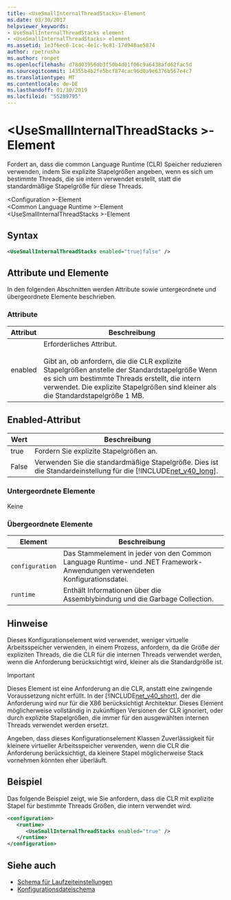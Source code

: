 ```yaml
---
title: <UseSmallInternalThreadStacks>-Element
ms.date: 03/30/2017
helpviewer_keywords:
- UseSmallInternalThreadStacks element
- <UseSmallInternalThreadStacks> element
ms.assetid: 1e3f6ec0-1cac-4e1c-9c81-17d948ae5874
author: rpetrusha
ms.author: ronpet
ms.openlocfilehash: d78d03956db3f50b4d01f06c9a6438afd62fac5d
ms.sourcegitcommit: 14355b4b2fe5bcf874cac96d0a9e6376b567e4c7
ms.translationtype: MT
ms.contentlocale: de-DE
ms.lasthandoff: 01/30/2019
ms.locfileid: "55289795"
---
```

# <a name="usesmallinternalthreadstacks-element"></a>\<UseSmallInternalThreadStacks >-Element
Fordert an, dass die common Language Runtime (CLR) Speicher reduzieren verwenden, indem Sie explizite Stapelgrößen angeben, wenn es sich um bestimmte Threads, die sie intern verwendet erstellt, statt die standardmäßige Stapelgröße für diese Threads.  
  
 \<Configuration >-Element  
\<Common Language Runtime >-Element  
\<UseSmallInternalThreadStacks >-Element  
  
## <a name="syntax"></a>Syntax  
  
```xml  
<UseSmallInternalThreadStacks enabled="true|false" />  
```  
  
## <a name="attributes-and-elements"></a>Attribute und Elemente  
 In den folgenden Abschnitten werden Attribute sowie untergeordnete und übergeordnete Elemente beschrieben.  
  
### <a name="attributes"></a>Attribute  
  
|Attribut|Beschreibung|  
|---------------|-----------------|  
|enabled|Erforderliches Attribut.<br /><br /> Gibt an, ob anfordern, die die CLR explizite Stapelgrößen anstelle der Standardstapelgröße Wenn es sich um bestimmte Threads erstellt, die intern verwendet. Die explizite Stapelgrößen sind kleiner als die Standardstapelgröße 1 MB.|  
  
## <a name="enabled-attribute"></a>Enabled-Attribut  
  
|Wert|Beschreibung|  
|-----------|-----------------|  
|true|Fordern Sie explizite Stapelgrößen an.|  
|False|Verwenden Sie die standardmäßige Stapelgröße. Dies ist die Standardeinstellung für die [!INCLUDE[net_v40_long](../../../../../includes/net-v40-long-md.md)].|  
  
### <a name="child-elements"></a>Untergeordnete Elemente  
 Keine  
  
### <a name="parent-elements"></a>Übergeordnete Elemente  
  
|Element|Beschreibung|  
|-------------|-----------------|  
|`configuration`|Das Stammelement in jeder von den Common Language Runtime- und .NET Framework-Anwendungen verwendeten Konfigurationsdatei.|  
|`runtime`|Enthält Informationen über die Assemblybindung und die Garbage Collection.|  
  
## <a name="remarks"></a>Hinweise  
 Dieses Konfigurationselement wird verwendet, weniger virtuelle Arbeitsspeicher verwenden, in einem Prozess, anfordern, da die Größe der expliziten Threads, die die CLR für die internen Threads verwendet werden, wenn die Anforderung berücksichtigt wird, kleiner als die Standardgröße ist.  
  
> [!IMPORTANT]
>  Dieses Element ist eine Anforderung an die CLR, anstatt eine zwingende Voraussetzung nicht erfüllt. In der [!INCLUDE[net_v40_short](../../../../../includes/net-v40-short-md.md)], der die Anforderung wird nur für die X86 berücksichtigt Architektur. Dieses Element möglicherweise vollständig in zukünftigen Versionen der CLR ignoriert, oder durch explizite Stapelgrößen, die immer für den ausgewählten internen Threads verwendet werden ersetzt.  
  
 Angeben, dass dieses Konfigurationselement Klassen Zuverlässigkeit für kleinere virtueller Arbeitsspeicher verwenden, wenn die CLR die Anforderung berücksichtigt, da kleinere Stapel möglicherweise Stack vornehmen könnten eher überläuft.  
  
## <a name="example"></a>Beispiel  
 Das folgende Beispiel zeigt, wie Sie anfordern, dass die CLR mit explizite Stapel für bestimmte Threads Größen, die intern verwendet wird.  
  
```xml  
<configuration>  
   <runtime>  
      <UseSmallInternalThreadStacks enabled="true" />  
   </runtime>  
</configuration>  
```  
  
## <a name="see-also"></a>Siehe auch
- [Schema für Laufzeiteinstellungen](../../../../../docs/framework/configure-apps/file-schema/runtime/index.md)
- [Konfigurationsdateischema](../../../../../docs/framework/configure-apps/file-schema/index.md)

